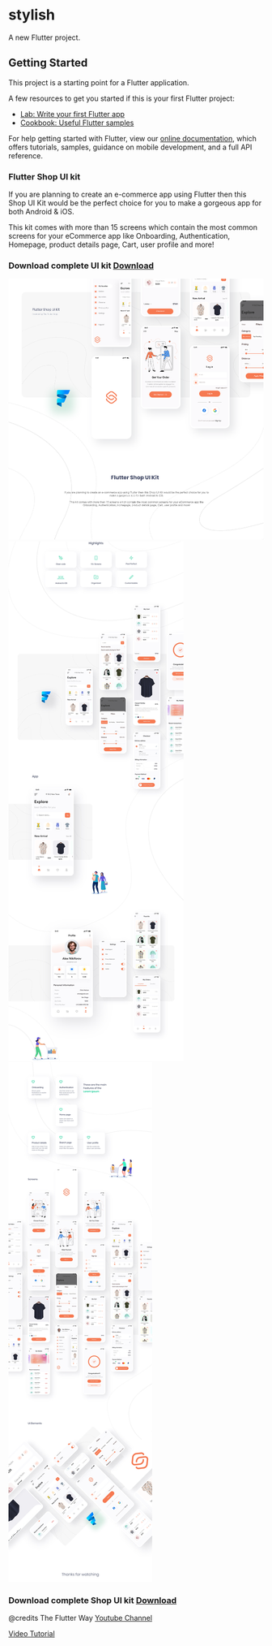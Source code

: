 # stylish

A new Flutter project.

## Getting Started

This project is a starting point for a Flutter application.

A few resources to get you started if this is your first Flutter project:

- [Lab: Write your first Flutter app](https://flutter.dev/docs/get-started/codelab)
- [Cookbook: Useful Flutter samples](https://flutter.dev/docs/cookbook)

For help getting started with Flutter, view our
[online documentation](https://flutter.dev/docs), which offers tutorials,
samples, guidance on mobile development, and a full API reference.

### Flutter Shop UI kit

If you are planning to create an e-commerce app using Flutter then this Shop UI Kit would be the perfect choice for you to make a gorgeous app for both Android & iOS.

This kit comes with more than 15 screens which contain the most common screens for your eCommerce app like Onboarding, Authentication, Homepage, product details page, Cart, user profile and more!

### Download complete UI kit [Download](https://www.patreon.com/posts/61709201)

![Preview](/preview/0.png)
![Preview](/preview/1.jpg)
![Preview](/preview/2.jpg)

### Download complete Shop UI kit [Download](https://www.patreon.com/posts/61709201)

@credits The Flutter Way [Youtube Channel](https://www.youtube.com/c/TheFlutterWay)

[Video Tutorial](https://www.youtube.com/watch?v=Q67qNgSVVpA&ab_channel=TheFlutterWay)